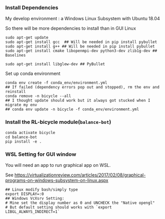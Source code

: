 ### Install Dependencies

My develop environment : a Windows Linux Subsystem with Ubuntu 18.04

So there will be more dependencies to install than in GUI Linux

```
sudo apt-get update
sudo apt-get install gcc  ## Will be needed in pip install pybullet
sudo apt-get install g++ ## Will be needed in pip install pybullet
sudo apt-get install cmake libopenmpi-dev python3-dev zlib1g-dev ## Baselines

sudo apt-get install libglew-dev ## PyBullet
```

Set up conda environment 

```
conda env create -f conda_env/environment.yml
## If failed (dependency errors pop out and stopped), rm the env and reinstall
conda remove -n bicycle --all
## I thought update should work but it always got stucked when I migrate my env
## conda env update -n bicycle -f conda_env/environment.yml
```

### Install the RL-bicycle module(`balance-bot`)

```
conda activate bicycle
cd balance-bot
pip install -e .
```

### WSL Setting for GUI window

You will need an app to run graphical app on WSL.

See https://virtualizationreview.com/articles/2017/02/08/graphical-programs-on-windows-subsystem-on-linux.aspx

```
## Linux modify bash/simply type
export DISPLAY=:0
## Windows VcXsrv Setting: 
# Mine set the display number as 0 and UNCHECK the "Native opengl"
# But default setting should works with `export LIBGL_ALWAYS_INDIRECT=1`
```

